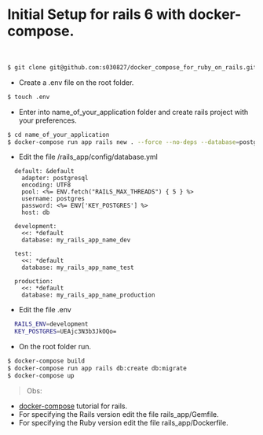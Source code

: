 # Initial Setup for rails 6 with docker-compose.

&nbsp;

```sh
$ git clone git@github.com:s030827/docker_compose_for_ruby_on_rails.git name_of_your_application
```

- Create a .env file on the root folder.

```sh
$ touch .env
```

- Enter into name_of_your_application folder and create rails project with your preferences.


```sh
$ cd name_of_your_application
$ docker-compose run app rails new . --force --no-deps --database=postgresql -T -C
```

- Edit the file /rails_app/config/database.yml

```
  default: &default
    adapter: postgresql
    encoding: UTF8
    pool: <%= ENV.fetch("RAILS_MAX_THREADS") { 5 } %>
    username: postgres
    password: <%= ENV['KEY_POSTGRES'] %>
    host: db

  development:
    <<: *default
    database: my_rails_app_name_dev

  test:
    <<: *default
    database: my_rails_app_name_test

  production:
    <<: *default
    database: my_rails_app_name_production
```

- Edit the file .env

```sh
  RAILS_ENV=development
  KEY_POSTGRES=UEAjc3N3b3JkOQo=
```

- On the root folder run.

```sh
$ docker-compose build
$ docker-compose run app rails db:create db:migrate
$ docker-compose up
```

> Obs:

- [docker-compose](https://docs.docker.com/compose/rails/) tutorial for rails.
- For specifying the Rails version edit the file rails_app/Gemfile.
- For specifying the Ruby version edit the file rails_app/Dockerfile.
